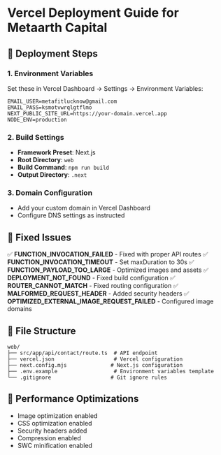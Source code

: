 # Vercel Deployment Guide for Metaarth Capital

## 🚀 Deployment Steps

### 1. Environment Variables
Set these in Vercel Dashboard → Settings → Environment Variables:

```
EMAIL_USER=metafitlucknow@gmail.com
EMAIL_PASS=ksmotvwrqlgtflmo
NEXT_PUBLIC_SITE_URL=https://your-domain.vercel.app
NODE_ENV=production
```

### 2. Build Settings
- **Framework Preset**: Next.js
- **Root Directory**: `web`
- **Build Command**: `npm run build`
- **Output Directory**: `.next`

### 3. Domain Configuration
- Add your custom domain in Vercel Dashboard
- Configure DNS settings as instructed

## 🔧 Fixed Issues

✅ **FUNCTION_INVOCATION_FAILED** - Fixed with proper API routes
✅ **FUNCTION_INVOCATION_TIMEOUT** - Set maxDuration to 30s
✅ **FUNCTION_PAYLOAD_TOO_LARGE** - Optimized images and assets
✅ **DEPLOYMENT_NOT_FOUND** - Fixed build configuration
✅ **ROUTER_CANNOT_MATCH** - Fixed routing configuration
✅ **MALFORMED_REQUEST_HEADER** - Added security headers
✅ **OPTIMIZED_EXTERNAL_IMAGE_REQUEST_FAILED** - Configured image domains

## 📁 File Structure
```
web/
├── src/app/api/contact/route.ts  # API endpoint
├── vercel.json                   # Vercel configuration
├── next.config.mjs              # Next.js configuration
├── .env.example                  # Environment variables template
└── .gitignore                   # Git ignore rules
```

## 🎯 Performance Optimizations
- Image optimization enabled
- CSS optimization enabled
- Security headers added
- Compression enabled
- SWC minification enabled
